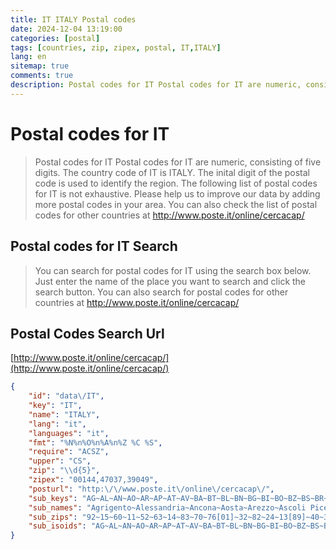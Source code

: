 ```yaml
---
title: IT ITALY Postal codes 
date: 2024-12-04 13:19:00
categories: [postal]
tags: [countries, zip, zipex, postal, IT,ITALY]
lang: en
sitemap: true
comments: true
description: Postal codes for IT Postal codes for IT are numeric, consisting of five digits. The country code of IT is ITALY. The inital digit of the postal code is used to identify the region. The following list of postal codes for IT is not exhaustive. Please help us to improve our data by adding more postal codes in your area. You can also check the list of postal codes for other countries at http://www.poste.it/online/cercacap/
---
```


# Postal codes for IT
> Postal codes for IT Postal codes for IT are numeric, consisting of five digits. The country code of IT is ITALY. The inital digit of the postal code is used to identify the region. The following list of postal codes for IT is not exhaustive. Please help us to improve our data by adding more postal codes in your area. You can also check the list of postal codes for other countries at http://www.poste.it/online/cercacap/

## Postal codes for IT Search 
> You can search for postal codes for IT using the search box below. Just enter the name of the place you want to search and click the search button. You can also search for postal codes for other countries at http://www.poste.it/online/cercacap/

## Postal Codes Search Url

[http://www.poste.it/online/cercacap/](http://www.poste.it/online/cercacap/)
```json
{
    "id": "data\/IT",
    "key": "IT",
    "name": "ITALY",
    "lang": "it",
    "languages": "it",
    "fmt": "%N%n%O%n%A%n%Z %C %S",
    "require": "ACSZ",
    "upper": "CS",
    "zip": "\\d{5}",
    "zipex": "00144,47037,39049",
    "posturl": "http:\/\/www.poste.it\/online\/cercacap\/",
    "sub_keys": "AG~AL~AN~AO~AR~AP~AT~AV~BA~BT~BL~BN~BG~BI~BO~BZ~BS~BR~CA~CL~CB~CE~CT~CZ~CH~CO~CS~CR~KR~CN~EN~FM~FE~FI~FG~FC~FR~GE~GO~GR~IM~IS~AQ~SP~LT~LE~LC~LI~LO~LU~MC~MN~MS~MT~ME~MI~MO~MB~NA~NO~NU~OR~PD~PA~PR~PV~PG~PU~PE~PC~PI~PT~PN~PZ~PO~RG~RA~RC~RE~RI~RN~RM~RO~SA~SS~SV~SI~SR~SO~SU~TA~TE~TR~TO~TP~TN~TV~TS~UD~VA~VE~VB~VC~VR~VV~VI~VT",
    "sub_names": "Agrigento~Alessandria~Ancona~Aosta~Arezzo~Ascoli Piceno~Asti~Avellino~Bari~Barletta-Andria-Trani~Belluno~Benevento~Bergamo~Biella~Bologna~Bolzano~Brescia~Brindisi~Cagliari~Caltanissetta~Campobasso~Caserta~Catania~Catanzaro~Chieti~Como~Cosenza~Cremona~Crotone~Cuneo~Enna~Fermo~Ferrara~Firenze~Foggia~Forl\u00ec-Cesena~Frosinone~Genova~Gorizia~Grosseto~Imperia~Isernia~L'Aquila~La Spezia~Latina~Lecce~Lecco~Livorno~Lodi~Lucca~Macerata~Mantova~Massa-Carrara~Matera~Messina~Milano~Modena~Monza e Brianza~Napoli~Novara~Nuoro~Oristano~Padova~Palermo~Parma~Pavia~Perugia~Pesaro e Urbino~Pescara~Piacenza~Pisa~Pistoia~Pordenone~Potenza~Prato~Ragusa~Ravenna~Reggio Calabria~Reggio Emilia~Rieti~Rimini~Roma~Rovigo~Salerno~Sassari~Savona~Siena~Siracusa~Sondrio~Sud Sardegna~Taranto~Teramo~Terni~Torino~Trapani~Trento~Treviso~Trieste~Udine~Varese~Venezia~Verbano-Cusio-Ossola~Vercelli~Verona~Vibo Valentia~Vicenza~Viterbo",
    "sub_zips": "92~15~60~11~52~63~14~83~70~76[01]~32~82~24~13[89]~40~39~25~72~0912[1-9]|0913[0-4]|0901[0289]|0902[03468]|0903[0234]|0904|0803[035]|08043~93~860[1-4]|86100~81~95~88[01]~66~22~87~26[01]~88[89]~12|18025~94~638|63900~44~50~71~47[015]~03~16~34[01]7~58~18~860[7-9]|86170~67~19~04~73~23[89]~57~26[89]~55~62~46~54~75~98~20~41~208|20900~80~28[01]~080[1-4]|08100~090[7-9]|09170|0801[039]|0803[04]~35~90~43~27~06~61~65~29~56~51~330[7-9]|33170~85~59~97~48~89[01]~42~02~47[89]~00~45~84~07[01]|08020~17|12071~53~96~23[01]~090[1-5][0-9]|0906[0-6]|080[1-4]~74~64~05~10~91~38~31~3401|341[0-689]|34062~330[1-5]|33100~21~30~28[89]~13[01]~37~89[89]~36~01",
    "sub_isoids": "AG~AL~AN~AO~AR~AP~AT~AV~BA~BT~BL~BN~BG~BI~BO~BZ~BS~BR~CA~CL~CB~CE~CT~CZ~CH~CO~CS~CR~KR~CN~EN~FM~FE~FI~FG~FC~FR~GE~GO~GR~IM~IS~AQ~SP~LT~LE~LC~LI~LO~LU~MC~MN~MS~MT~ME~MI~MO~MB~NA~NO~NU~OR~PD~PA~PR~PV~PG~PU~PE~PC~PI~PT~PN~PZ~PO~RG~RA~RC~RE~RI~RN~RM~RO~SA~SS~SV~SI~SR~SO~SU~TA~TE~TR~TO~TP~TN~TV~TS~UD~VA~VE~VB~VC~VR~VV~VI~VT"
}
```
